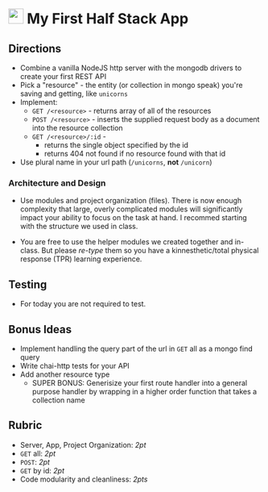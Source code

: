 <img src="https://cloud.githubusercontent.com/assets/478864/22186847/68223ce6-e0b1-11e6-8a62-0e3edc96725e.png" width=30> My First Half Stack App
======

## Directions

* Combine a vanilla NodeJS http server with the mongodb drivers to create your first REST API
* Pick a "resource" - the entity (or collection in mongo speak) you're saving and getting, like `unicorns`
* Implement:
    * `GET /<resource>` - returns array of all of the resources
    * `POST /<resource>` - inserts the supplied request body as a document into the resource collection
    * `GET /<resource>/:id` -
      * returns the single object specified by the id
      * returns 404 not found if no resource found with that id    
* Use plural name in your url path (`/unicorns`, **not** `/unicorn`)

### Architecture and Design

* Use modules and project organization (files). There is now enough complexity that large, overly complicated modules 
will significantly impact your ability to focus on the task at hand. I recommed starting with the structure we used
in class.

* You are free to use the helper modules we created together and in-class. But please *re-type* them so you 
have a kinnesthetic/total physical response (TPR) learning experience.


## Testing

* For today you are not required to test.

## Bonus Ideas

* Implement handling the query part of the url in `GET` all as a mongo find query
* Write chai-http tests for your API
* Add another resource type
  * SUPER BONUS: Generisize your first route handler into a general purpose
  handler by wrapping in a higher order function that takes a collection name

## Rubric

* Server, App, Project Organization: *2pt*
* `GET` all: *2pt*
* `POST`: *2pt*
* `GET` by id: *2pt*
* Code modularity and cleanliness: *2pts*
